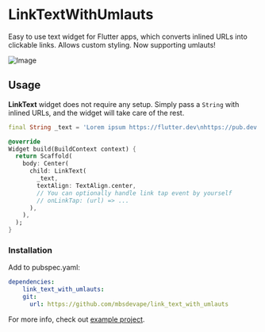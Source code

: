 # LinkTextWithUmlauts

Easy to use text widget for Flutter apps, which converts inlined URLs into clickable links. Allows custom styling. Now supporting umlauts!

![Image](https://raw.githubusercontent.com/aleksanderwozniak/link_text/assets/link_text_demo.png)

## Usage

**LinkText** widget does not require any setup. Simply pass a `String` with inlined URLs, and the widget will take care of the rest.

```dart
final String _text = 'Lorem ipsum https://flutter.dev\nhttps://pub.dev';

@override
Widget build(BuildContext context) {
  return Scaffold(
    body: Center(
      child: LinkText(
        _text,
        textAlign: TextAlign.center,
        // You can optionally handle link tap event by yourself
        // onLinkTap: (url) => ...
      ),
    ),
  );
}
```

### Installation

Add to pubspec.yaml:

```yaml
dependencies:
    link_text_with_umlauts:
    git:
      url: https://github.com/mbsdevape/link_text_with_umlauts
```
For more info, check out [example project](https://github.com/aleksanderwozniak/link_text/tree/master/example).
